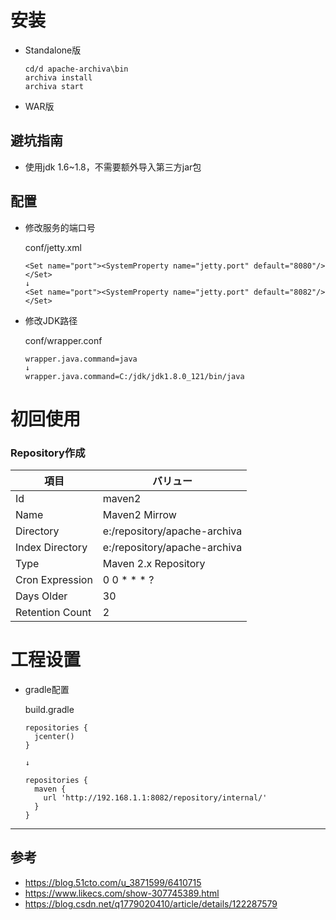 # 安装
  * Standalone版
    ```
    cd/d apache-archiva\bin
    archiva install
    archiva start
    ```
  * WAR版

## 避坑指南
  * 使用jdk 1.6~1.8，不需要额外导入第三方jar包

## 配置
  * 修改服务的端口号
  
    conf/jetty.xml
    ```
    <Set name="port"><SystemProperty name="jetty.port" default="8080"/></Set>
    ↓
    <Set name="port"><SystemProperty name="jetty.port" default="8082"/></Set>
    ```
  * 修改JDK路径

    conf/wrapper.conf

    ```
    wrapper.java.command=java
    ↓
    wrapper.java.command=C:/jdk/jdk1.8.0_121/bin/java
    ```

# 初回使用

### Repository作成

| 項目            | バリュー  |
| -------         | --------      |
| Id              | maven2
| Name            | Maven2 Mirrow
| Directory       | e:/repository/apache-archiva
| Index Directory | e:/repository/apache-archiva    
| Type            | Maven 2.x Repository
| Cron Expression | 0 0 * * * ?
| Days Older      | 30
| Retention Count | 2

# 工程设置

* gradle配置

  build.gradle
  ```
  repositories {
    jcenter()
  }
  
  ↓
  
  repositories {
    maven {
      url 'http://192.168.1.1:8082/repository/internal/'
    }
  }
  ```
 
 ----
 
 ## 参考

* https://blog.51cto.com/u_3871599/6410715
* https://www.likecs.com/show-307745389.html
* https://blog.csdn.net/q1779020410/article/details/122287579
